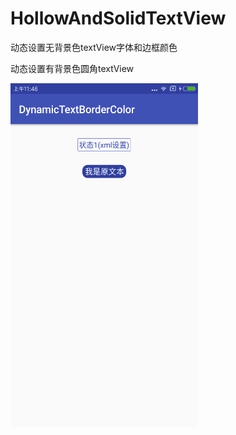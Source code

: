# HollowAndSolidTextView

动态设置无背景色textView字体和边框颜色

动态设置有背景色圆角textView 

<img src="https://github.com/EyreGe/HollowAndSolidTextView/blob/master/app/src/main/res/drawable/xiaoguotu.png" width="300" height="550" alt="效果图"/>
